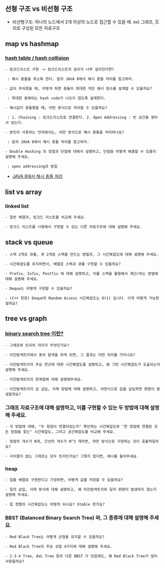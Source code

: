 
## 선형 구조 vs 비선형 구조

- 비선형구조: 하나의 노드에서 2개 이상의 노드로 접근할 수 있을 때. ex) 그래프, 트리로 구성된 모든 자료구조

## map vs hashmap

### [hash table / hash collision](https://velog.io/@haero_kim/HashTable)


    - 링크드리스트 구현 -> 링크드리스트의 길이가 너무 길어진다면?

     : 해시 충돌을 최소화 한다. 밑의 JAVA 8에서 해시 충돌 처리를 참고하자.

    - 값이 주어졌을 때, 어떻게 하면 충돌이 최대한 적은 해시 함수를 설계할 수 있을까요?

     : 최대한 중복되는 hash code가 나오지 않도록 설계한다.

    - 해시값이 충돌했을 때, 어떤 방식으로 처리할 수 있을까요?

     : 1. Chaining : 링크드리스트로 연결한다. 2. Open Addressing : 빈 공간을 찾아서 넣는다.

    - 본인이 사용하는 언어에서는, 어떤 방식으로 해시 충돌을 처리하나요?

     : 밑의 JAVA 8에서 해시 충돌 처리를 참고하자.

    - Double Hashing 의 장점과 단점에 대해서 설명하고, 단점을 어떻게 해결할 수 있을지 설명해 주세요.

     : open addressing과 동일

- [JAVA 8에서 해시 충돌 처리](https://d2.naver.com/helloworld/831311)

## list vs array

### linked list

    - 일반 배열과, 링크드 리스트를 비교해 주세요.

    - 링크드 리스트를 사용해서 구현할 수 있는 다른 자료구조에 대해 설명해 주세요.


## stack vs queue

    - 스택 2개로 큐를, 큐 2개로 스택을 만드는 방법과, 그 시간복잡도에 대해 설명해 주세요.

    - 시간복잡도를 유지하면서, 배열로 스택과 큐를 구현할 수 있을까요?

    - Prefix, Infix, Postfix 에 대해 설명하고, 이를 스택을 활용해서 계산/하는 방법에 대해 설명해 주세요.

    - Deque는 어떻게 구현할 수 있을까요?

    - (C++ 한정) Deque의 Random Access 시간복잡도는 O(1) 입니다. 이게 어떻게 가능한걸까요?


## tree vs graph

### [binary search tree 이란?](https://velog.io/@haero_kim/%EC%9D%B4%EC%A7%84-%ED%83%90%EC%83%89-%ED%8A%B8%EB%A6%AC-Binary-Search-Tree)

    - 그래프와 트리의 차이가 무엇인가요?

    - 이진탐색트리에서 중위 탐색을 하게 되면, 그 결과는 어떤 의미를 가지나요?

    - 이진탐색트리의 주요 연산에 대한 시간복잡도를 설명하고, 왜 그런 시간복잡도가 도출되는지 설명해 주세요.

    - 이진탐색트리의 한계점에 대해 설명해주세요.

    - 이진탐색트리의 값 삽입, 삭제 방법에 대해 설명하고, 어떤식으로 값을 삽입하면 편향이 발생할까요?

### 그래프 자료구조에 대해 설명하고, 이를 구현할 수 있는 두 방법에 대해 설명해 주세요.

    - 각 방법에 대해, "두 정점이 연결되었는지" 확인하는 시간복잡도와 "한 정점에 연결된 모든 정점을 찾는" 시간복잡도, 그리고 공간복잡도를 비교해 주세요.

    - 정점의 개수가 N개, 간선의 개수가 N^3 개라면, 어떤 방식으로 구현하는 것이 효율적일까요?

    - 사이클이 없는 그래프는 모두 트리인가요? 그렇지 않다면, 예시를 들어주세요.

### heap

    - 힙을 배열로 구현한다고 가정하면, 어떻게 값을 저장할 수 있을까요?

    - 힙의 삽입, 삭제 방식에 대해 설명하고, 왜 이진탐색트리와 달리 편향이 발생하지 않는지 설명해 주세요.

    - 힙 정렬의 시간복잡도는 어떻게 되나요? Stable 한가요?

### BBST (Balanced Binary Search Tree) 와, 그 종류에 대해 설명해 주세요.

    - Red Black Tree는 어떻게 균형을 유지할 수 있을까요?

    - Red Black Tree의 주요 성질 4가지에 대해 설명해 주세요.

    - 2-3-4 Tree, AVL Tree 등의 다른 BBST 가 있음에도, 왜 Red Black Tree가 많이 사용될까요?
